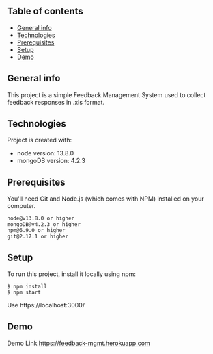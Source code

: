 ## Table of contents
* [General info](#general-info)
* [Technologies](#technologies)
* [Prerequisites](#prerequisites)
* [Setup](#setup)
* [Demo](#demo)

## General info
This project is a simple Feedback Management System used to collect feedback responses in .xls format.
	
## Technologies
Project is created with:
* node version: 13.8.0
* mongoDB version: 4.2.3

## Prerequisites

You'll need Git and Node.js (which comes with NPM) installed on your computer.

```
node@v13.8.0 or higher
mongoDB@v4.2.3 or higher
npm@6.9.0 or higher
git@2.17.1 or higher
```

	
## Setup
To run this project, install it locally using npm:

```
$ npm install
$ npm start
```
Use https://localhost:3000/

## Demo

Demo Link https://feedback-mgmt.herokuapp.com
